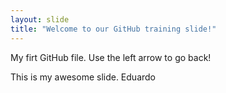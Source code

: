 ```yaml
---
layout: slide
title: "Welcome to our GitHub training slide!"
---
```

My firt GitHub file.
Use the left arrow to go back!

This is my awesome slide.
Eduardo
